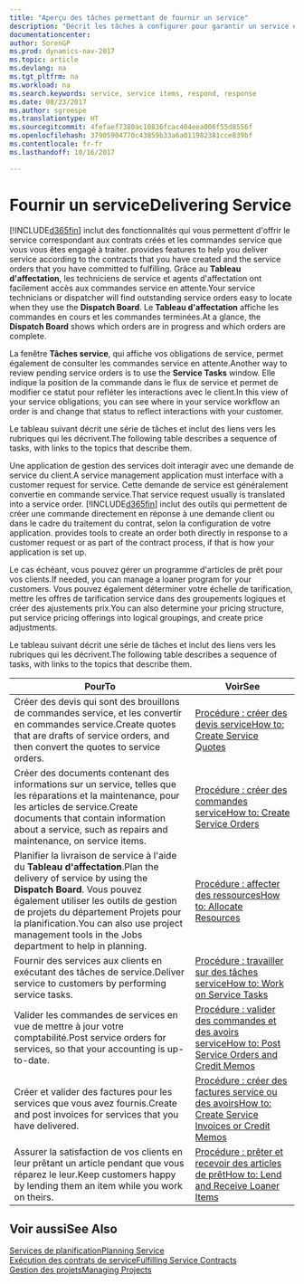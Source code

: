 ```yaml
---
title: "Aperçu des tâches permettant de fournir un service"
description: "Décrit les tâches à configurer pour garantir un service de qualité et respecter les engagement vis-à-vis des clients."
documentationcenter: 
author: SorenGP
ms.prod: dynamics-nav-2017
ms.topic: article
ms.devlang: na
ms.tgt_pltfrm: na
ms.workload: na
ms.search.keywords: service, service items, respond, response
ms.date: 08/23/2017
ms.author: sgroespe
ms.translationtype: HT
ms.sourcegitcommit: 4fefaef7380ac10836fcac404eea006f55d8556f
ms.openlocfilehash: 37905904770c43859b33a6a011982381cce839bf
ms.contentlocale: fr-fr
ms.lasthandoff: 10/16/2017

---
```

# <a name="delivering-service"></a><span data-ttu-id="94e01-103">Fournir un service</span><span class="sxs-lookup"><span data-stu-id="94e01-103">Delivering Service</span></span>
[!INCLUDE[d365fin](includes/d365fin_md.md)]<span data-ttu-id="94e01-104"> inclut des fonctionnalités qui vous permettent d'offrir le service correspondant aux contrats créés et les commandes service que vous vous êtes engagé à traiter.</span><span class="sxs-lookup"><span data-stu-id="94e01-104"> provides features to help you deliver service according to the contracts that you have created and the service orders that you have committed to fulfilling.</span></span> <span data-ttu-id="94e01-105">Grâce au **Tableau d'affectation**, les techniciens de service et agents d'affectation ont facilement accès aux commandes service en attente.</span><span class="sxs-lookup"><span data-stu-id="94e01-105">Your service technicians or dispatcher will find outstanding service orders easy to locate when they use the **Dispatch Board**.</span></span> <span data-ttu-id="94e01-106">Le **Tableau d'affectation** affiche les commandes en cours et les commandes terminées.</span><span class="sxs-lookup"><span data-stu-id="94e01-106">At a glance, the **Dispatch Board** shows which orders are in progress and which orders are complete.</span></span>  
  
<span data-ttu-id="94e01-107">La fenêtre **Tâches service**, qui affiche vos obligations de service, permet également de consulter les commandes service en attente.</span><span class="sxs-lookup"><span data-stu-id="94e01-107">Another way to review pending service orders is to use the **Service Tasks** window.</span></span> <span data-ttu-id="94e01-108">Elle indique la position de la commande dans le flux de service et permet de modifier ce statut pour refléter les interactions avec le client.</span><span class="sxs-lookup"><span data-stu-id="94e01-108">In this view of your service obligations, you can see where in your service workflow an order is and change that status to reflect interactions with your customer.</span></span>  
  
<span data-ttu-id="94e01-109">Le tableau suivant décrit une série de tâches et inclut des liens vers les rubriques qui les décrivent.</span><span class="sxs-lookup"><span data-stu-id="94e01-109">The following table describes a sequence of tasks, with links to the topics that describe them.</span></span>   

<span data-ttu-id="94e01-110">Une application de gestion des services doit interagir avec une demande de service du client.</span><span class="sxs-lookup"><span data-stu-id="94e01-110">A service management application must interface with a customer request for service.</span></span> <span data-ttu-id="94e01-111">Cette demande de service est généralement convertie en commande service.</span><span class="sxs-lookup"><span data-stu-id="94e01-111">That service request usually is translated into a service order.</span></span> [!INCLUDE[d365fin](includes/d365fin_md.md)]<span data-ttu-id="94e01-112"> inclut des outils qui permettent de créer une commande directement en réponse à une demande client ou dans le cadre du traitement du contrat, selon la configuration de votre application.</span><span class="sxs-lookup"><span data-stu-id="94e01-112"> provides tools to create an order both directly in response to a customer request or as part of the contract process, if that is how your application is set up.</span></span>  
  
<span data-ttu-id="94e01-113">Le cas échéant, vous pouvez gérer un programme d'articles de prêt pour vos clients.</span><span class="sxs-lookup"><span data-stu-id="94e01-113">If needed, you can manage a loaner program for your customers.</span></span> <span data-ttu-id="94e01-114">Vous pouvez également déterminer votre échelle de tarification, mettre les offres de tarification service dans des groupements logiques et créer des ajustements prix.</span><span class="sxs-lookup"><span data-stu-id="94e01-114">You can also determine your pricing structure, put service pricing offerings into logical groupings, and create price adjustments.</span></span>  
  
<span data-ttu-id="94e01-115">Le tableau suivant décrit une série de tâches et inclut des liens vers les rubriques qui les décrivent.</span><span class="sxs-lookup"><span data-stu-id="94e01-115">The following table describes a sequence of tasks, with links to the topics that describe them.</span></span>   
  
|<span data-ttu-id="94e01-116">**Pour**</span><span class="sxs-lookup"><span data-stu-id="94e01-116">**To**</span></span>|<span data-ttu-id="94e01-117">**Voir**</span><span class="sxs-lookup"><span data-stu-id="94e01-117">**See**</span></span>|  
|------------|-------------|  
|<span data-ttu-id="94e01-118">Créer des devis qui sont des brouillons de commandes service, et les convertir en commandes service.</span><span class="sxs-lookup"><span data-stu-id="94e01-118">Create quotes that are drafts of service orders, and then convert the quotes to service orders.</span></span>|[<span data-ttu-id="94e01-119">Procédure : créer des devis service</span><span class="sxs-lookup"><span data-stu-id="94e01-119">How to: Create Service Quotes</span></span>](service-how-to-create-service-quotes.md)|
|<span data-ttu-id="94e01-120">Créer des documents contenant des informations sur un service, telles que les réparations et la maintenance, pour les articles de service.</span><span class="sxs-lookup"><span data-stu-id="94e01-120">Create documents that contain information about a service, such as repairs and maintenance, on service items.</span></span>|[<span data-ttu-id="94e01-121">Procédure : créer des commandes service</span><span class="sxs-lookup"><span data-stu-id="94e01-121">How to: Create Service Orders</span></span>](service-how-to-create-service-orders.md)|
|<span data-ttu-id="94e01-122">Planifier la livraison de service à l'aide du **Tableau d'affectation**.</span><span class="sxs-lookup"><span data-stu-id="94e01-122">Plan the delivery of service by using the **Dispatch Board**.</span></span> <span data-ttu-id="94e01-123">Vous pouvez également utiliser les outils de gestion de projets du département Projets pour la planification.</span><span class="sxs-lookup"><span data-stu-id="94e01-123">You can also use project management tools in the Jobs department to help in planning.</span></span>|[<span data-ttu-id="94e01-124">Procédure : affecter des ressources</span><span class="sxs-lookup"><span data-stu-id="94e01-124">How to: Allocate Resources</span></span>](service-how-to-allocate-resources.md)|  
|<span data-ttu-id="94e01-125">Fournir des services aux clients en exécutant des tâches de service.</span><span class="sxs-lookup"><span data-stu-id="94e01-125">Deliver service to customers by performing service tasks.</span></span>|[<span data-ttu-id="94e01-126">Procédure : travailler sur des tâches service</span><span class="sxs-lookup"><span data-stu-id="94e01-126">How to: Work on Service Tasks</span></span>](service-how-to-work-on-service-tasks.md)|  
|<span data-ttu-id="94e01-127">Valider les commandes de services en vue de mettre à jour votre comptabilité.</span><span class="sxs-lookup"><span data-stu-id="94e01-127">Post service orders for services, so that your accounting is up-to-date.</span></span>|[<span data-ttu-id="94e01-128">Procédure : valider des commandes et des avoirs service</span><span class="sxs-lookup"><span data-stu-id="94e01-128">How to: Post Service Orders and Credit Memos</span></span>](service-how-to-post-service-orders.md)|  
|<span data-ttu-id="94e01-129">Créer et valider des factures pour les services que vous avez fournis.</span><span class="sxs-lookup"><span data-stu-id="94e01-129">Create and post invoices for services that you have delivered.</span></span>|[<span data-ttu-id="94e01-130">Procédure : créer des factures service ou des avoirs</span><span class="sxs-lookup"><span data-stu-id="94e01-130">How to: Create Service Invoices or Credit Memos</span></span>](service-how-create-invoices.md)|  
|<span data-ttu-id="94e01-131">Assurer la satisfaction de vos clients en leur prêtant un article pendant que vous réparez le leur.</span><span class="sxs-lookup"><span data-stu-id="94e01-131">Keep customers happy by lending them an item while you work on theirs.</span></span>| [<span data-ttu-id="94e01-132">Procédure : prêter et recevoir des articles de prêt</span><span class="sxs-lookup"><span data-stu-id="94e01-132">How to: Lend and Receive Loaner Items</span></span>](service-how-to-lend-receive-loaners.md)|
  
## <a name="see-also"></a><span data-ttu-id="94e01-133">Voir aussi</span><span class="sxs-lookup"><span data-stu-id="94e01-133">See Also</span></span>  
[<span data-ttu-id="94e01-134">Services de planification</span><span class="sxs-lookup"><span data-stu-id="94e01-134">Planning Service</span></span>](service-plan-service.md)  
[<span data-ttu-id="94e01-135">Exécution des contrats de service</span><span class="sxs-lookup"><span data-stu-id="94e01-135">Fulfilling Service Contracts</span></span>](service-fulfill-service-contracts.md)  
[<span data-ttu-id="94e01-136">Gestion des projets</span><span class="sxs-lookup"><span data-stu-id="94e01-136">Managing Projects</span></span>](projects-manage-projects.md)  

